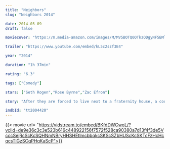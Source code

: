 ```yaml
---
title: "Neighbors"
slug: "Neighbors 2014"

date: 2014-05-09
draft: false

moviecover: "https://m.media-amazon.com/images/M/MV5BOTQ0OTkzODgyNF5BMl5BanBnXkFtZTgwOTA3OTE4MDE@._V1_.jpg"

trailer: "https://www.youtube.com/embed/kL5c2szf3E4"

year: "2014"

duration: "1h 37min"

rating: "6.3"

tags: ["Comedy"]

stars: ["Seth Rogen","Rose Byrne","Zac Efron"]

story: "After they are forced to live next to a fraternity house, a couple with a newborn baby do whatever they can to take them down."

imdbId: "tt2004420"
---
```


{{< movie url= "https://vidstream.to/embed/BKfdDWCwoL/?vclid=de9e36c3c3e523b616c448922156f7572f528ca90380a7d13f4f3de5VcccSejRcScKcSQHNmNBryHHSHEtlmcbbqkcSKScSZbHUScKcSKTcFzHcHcqcsTlGzSCqPHqKaScP">}}
